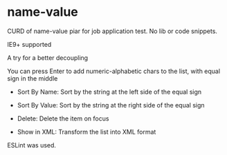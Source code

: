 # name-value
 CURD of name-value piar for job application test. No lib or code snippets.

IE9+ supported

A try for a better decoupling

You can press Enter to add numeric-alphabetic chars to the list, with equal sign in the middle

- Sort By Name: Sort by the string at the left side of the equal sign

- Sort By Value: Sort by the string at the right side of the equal sign

- Delete: Delete the item on focus

- Show in XML: Transform the list into XML format

ESLint was used.